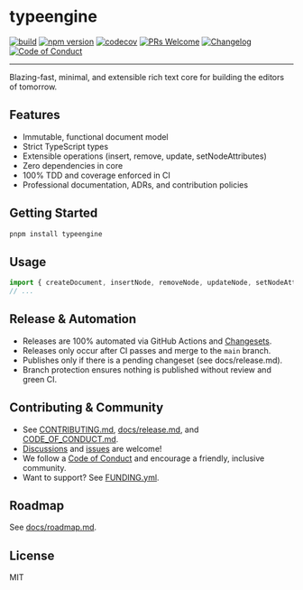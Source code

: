 # typeengine

[![build](https://github.com/edmolima/typeengine/actions/workflows/ci.yml/badge.svg)](https://github.com/edmolima/typeengine/actions/workflows/ci.yml)
[![npm version](https://img.shields.io/npm/v/typeengine.svg)](https://www.npmjs.com/package/typeengine)
[![codecov](https://codecov.io/gh/edmolima/typeengine/branch/main/graph/badge.svg)](https://codecov.io/gh/edmolima/typeengine)
[![PRs Welcome](https://img.shields.io/badge/PRs-welcome-brightgreen.svg?style=flat-square)](https://github.com/edmolima/typeengine/pulls)
[![Changelog](https://img.shields.io/badge/changelog-md-blue.svg)](https://github.com/edmolima/typeengine/blob/main/.changeset)
[![Code of Conduct](https://img.shields.io/badge/code%20of%20conduct-active-blue.svg)](CODE_OF_CONDUCT.md)

---

Blazing-fast, minimal, and extensible rich text core for building the editors of tomorrow.

## Features

- Immutable, functional document model
- Strict TypeScript types
- Extensible operations (insert, remove, update, setNodeAttributes)
- Zero dependencies in core
- 100% TDD and coverage enforced in CI
- Professional documentation, ADRs, and contribution policies

## Getting Started

```sh
pnpm install typeengine
```

## Usage

```ts
import { createDocument, insertNode, removeNode, updateNode, setNodeAttributes } from 'typeengine';
// ...
```

## Release & Automation

- Releases are 100% automated via GitHub Actions and [Changesets](https://github.com/changesets/changesets).
- Releases only occur after CI passes and merge to the `main` branch.
- Publishes only if there is a pending changeset (see docs/release.md).
- Branch protection ensures nothing is published without review and green CI.

## Contributing & Community

- See [CONTRIBUTING.md](CONTRIBUTING.md), [docs/release.md](docs/release.md), and [CODE_OF_CONDUCT.md](CODE_OF_CONDUCT.md).
- [Discussions](https://github.com/edmolima/typeengine/discussions) and [issues](https://github.com/edmolima/typeengine/issues) are welcome!
- We follow a [Code of Conduct](CODE_OF_CONDUCT.md) and encourage a friendly, inclusive community.
- Want to support? See [FUNDING.yml](.github/FUNDING.yml).

## Roadmap

See [docs/roadmap.md](docs/roadmap.md).

## License

MIT

